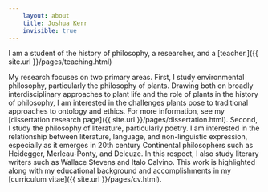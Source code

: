 ```yaml
---
    layout: about
    title: Joshua Kerr
    invisible: true
---
```



I am a student of the history of philosophy, a researcher, and a [teacher.]({{ site.url }}/pages/teaching.html)

My research focuses on two primary areas. First, I study environmental philosophy, particularly the philosophy of plants. Drawing both on broadly interdisciplinary approaches to plant life and the role of plants in the history of philosophy, I am interested in the challenges plants pose to traditional approaches to ontology and ethics. For more information, see my [dissertation research page]({{ site.url }}/pages/dissertation.html). Second, I study the philosophy of literature, particularly poetry. I am interested in the relationship between literature, language, and non-linguistic expression, especially as it emerges in 20th century Continental philosophers such as Heidegger, Merleau-Ponty, and Deleuze. In this respect, I also study literary writers such as Wallace Stevens and Italo Calvino. This work is highlighted along with my educational background and accomplishments in my [curriculum vitae]({{ site.url }}/pages/cv.html).
